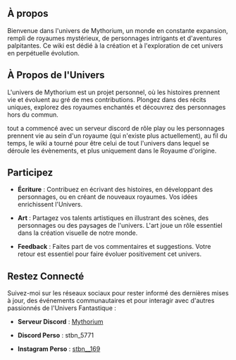 ## À propos

Bienvenue dans l'univers de Mythorium, un monde en constante expansion, rempli de royaumes mystérieux, de personnages intrigants et d'aventures palpitantes. Ce wiki est dédié à la création et à l'exploration de cet univers en perpétuelle évolution.

## À Propos de l'Univers

L'univers de Mythorium est un projet personnel, où les histoires prennent vie et évoluent au gré de mes contributions. Plongez dans des récits uniques, explorez des royaumes enchantés et découvrez des personnages hors du commun.

tout a commencé avec un serveur discord de rôle play ou les personnages prennent vie au sein d'un royaume (qui n'existe plus actuellement), au fil du temps, le wiki a tourné pour être celui de tout l'univers dans lequel se déroule les évènements, et plus uniquement dans le Royaume d'origine.

## Participez

- **Écriture** : Contribuez en écrivant des histoires, en développant des personnages, ou en créant de nouveaux royaumes. Vos idées enrichissent l'Univers.

- **Art** : Partagez vos talents artistiques en illustrant des scènes, des personnages ou des paysages de l'univers. L'art joue un rôle essentiel dans la création visuelle de notre monde.

- **Feedback** : Faites part de vos commentaires et suggestions. Votre retour est essentiel pour faire évoluer positivement cet univers.

## Restez Connecté

Suivez-moi sur les réseaux sociaux pour rester informé des dernières mises à jour, des événements communautaires et pour interagir avec d'autres passionnés de l'Univers Fantastique :

- **Serveur Discord** : [Mythorium](https://discord.gg/Ad3amBfTMK)

- **Discord Perso** : stbn_5771

- **Instagram Perso** : [stbn__169](https://www.instagram.com/stbn__169/)